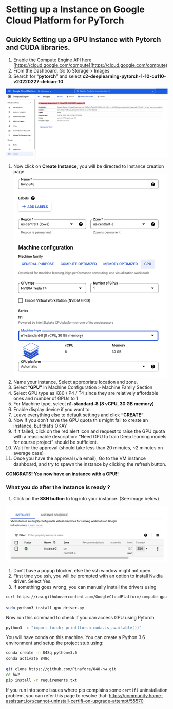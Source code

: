 # Setting up a Instance on Google Cloud Platform for PyTorch

## Quickly **Setting up a GPU Instance with Pytorch and CUDA libraries.**

1. Enable the Compute Engine API here [https://cloud.google.com/compute](https://cloud.google.com/compute)
2. From the Dashboard, Go to Storage > Images 
3. Search for “**pytorch”** and select ****c2-deeplearning-pytorch-1-10-cu110-v20220227-debian-10****

![Untitled](imgs/image-selection.png)

1. Now click on **Create Instance**, you will be directed to Instance creation page.
![Instance Creation Page](imgs/instance-creation.png)
2. Name your instance, Select appropriate location and zone.
3. Select “**GPU”** in Machine Configuration > Machine Family Section
4. Select GPU type as K80 / P4 / T4 since they are relatively affordable ones and number of GPUs to 1
5. For Machine type, select **n1-standard-8 (8 vCPU, 30 GB memory)**
6. Enable display device if you want to.
7. Leave everything else to default settings and click  **“CREATE”**
8. Now if you don’t have the GPU quota this might fail to create an instance, but that’s OKAY
9.  If it failed, click on the red alert icon and request to raise the GPU quota with a reasonable description: “Need GPU to train Deep learning models for course project” should be sufficient.
10. Wait for the approval (should take less than 20 minutes, ~2 minutes on average case)
11. Once you have the approval (via email), Go to the VM instance dashboard, and try to spawn the instance by clicking the refresh button.

**CONGRATS! You now have an instance with a GPU!!**

### What you do after the instance is ready ?

1. Click on the **SSH button** to log into your instance. (See image below)

![Screen Shot 2022-03-02 at 8.34.21 PM.png](imgs/instance-dashboard.png)

1. Don’t have a popup blocker, else the ssh window might not open.
2. First time you ssh, you will be prompted with an option to install Nvidia driver. Select Yes.
3. If something goes wrong, you can manually install the drivers using

```bash
curl https://raw.githubusercontent.com/GoogleCloudPlatform/compute-gpu-installation/main/linux/install_gpu_driver.py --output install_gpu_driver.py

sudo python3 install_gpu_driver.py
```

Now run this command to check if you can access GPU using Pytorch

```bash
python3 -c "import torch; print(torch.cuda.is_available())"
```

You will have conda on this machine. You can create a Python 3.6 environment and setup the project stub using:

```bash
conda create -n 848q python=3.6
conda activate 848q

git clone https://github.com/Pinafore/848-hw.git
cd hw2
pip install -r requirements.txt
```

If you run into some issues where pip complains some `certifi` uninstallation problem, you can refer this page to resolve that:
https://community.home-assistant.io/t/cannot-uninstall-certifi-on-upgrade-attempt/55570